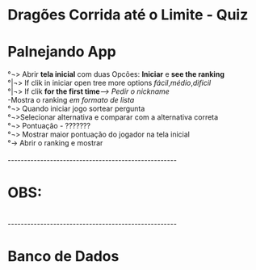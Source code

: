 # Dragões Corrida até o Limite - Quiz
# Palnejando App
°¬> Abrir <b>tela inicial</b> com duas Opcões: <b>Iniciar</b> e <b> see the ranking</b><br/>
°|¬> If clik in iniciar open tree more options <i>fácil</i>,<i>médio</i>,<i>dificil</i><br/>
°|¬> If clik <b>for the first time</b><i>--> Pedir o nickname</i><br/>
-Mostra o ranking <i>em formato de lista</i><br/>
°¬> Quando iniciar jogo sortear pergunta<br/>
°¬>Selecionar alternativa e comparar com a alternativa correta <br/>
°¬> Pontuação - ??????? <br/>
°¬> Mostrar maior pontuação do jogador na tela inicial<br/>
°-> Abrir o ranking e mostrar <br/>
<br/>----------------------------------------------------<br/>
# OBS: <br/>
<br/>----------------------------------------------------<br/>
# Banco de Dados<br/> 
